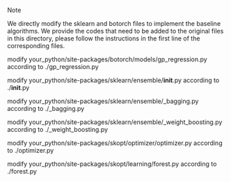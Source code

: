 >[!NOTE]
> We directly modify the sklearn and botorch files to implement the baseline algorithms. We provide the codes that need to be added to the original files in this directory, please follow the instructions in the first line of the corresponding files.

modify your_python/site-packages/botorch/models/gp_regression.py according to ./gp_regression.py

modify your_python/site-packages/sklearn/ensemble/__init__.py according to ./__init__.py

modify your_python/site-packages/sklearn/ensemble/_bagging.py according to ./_bagging.py

modify your_python/site-packages/sklearn/ensemble/_weight_boosting.py according to ./_weight_boosting.py

modify your_python/site-packages/skopt/optimizer/optimizer.py according to ./optimizer.py

modify your_python/site-packages/skopt/learning/forest.py according to ./forest.py
